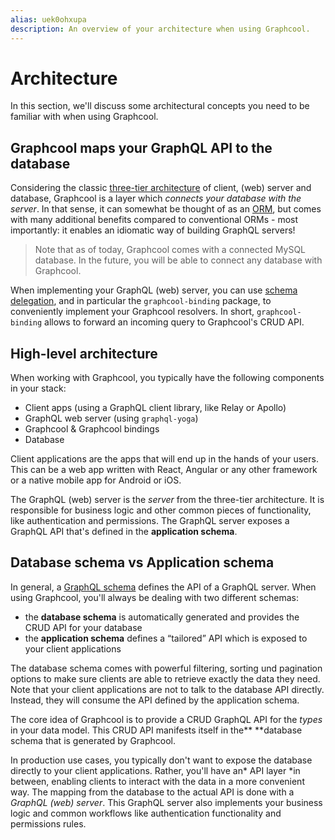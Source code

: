 ```yaml
---
alias: uek0ohxupa 
description: An overview of your architecture when using Graphcool.
---
```


# Architecture

In this section, we'll discuss some architectural concepts you need to be familiar with when using Graphcool.

## Graphcool maps your GraphQL API to the database

Considering the classic [three-tier architecture](https://en.wikipedia.org/wiki/Multitier_architecture#Three-tier_architecture) of client, (web) server and database, Graphcool is a layer which *connects your database with the server*. In that sense, it can somewhat be thought of as an [ORM](https://en.wikipedia.org/wiki/Object-relational_mapping), but comes with many additional benefits compared to conventional ORMs - most importantly: it enables an idiomatic way of building GraphQL servers!

> Note that as of today, Graphcool comes with a connected MySQL database. In the future, you will be able to connect any database with Graphcool.

When implementing your GraphQL (web) server, you can use [schema delegation](https://blog.graph.cool/graphql-schema-stitching-explained-schema-delegation-4c6caf468405), and in particular the `graphcool-binding` package, to conveniently implement your Graphcool resolvers. In short, `graphcool-binding` allows to forward an incoming query to Graphcool's CRUD API.

## High-level architecture

When working with Graphcool, you typically have the following components in your stack:

* Client apps (using a GraphQL client library, like Relay or Apollo)
* GraphQL web server (using `graphql-yoga`)
* Graphcool & Graphcool bindings
* Database

Client applications are the apps that will end up in the hands of your users. This can be a web app written with React, Angular or any other framework or a native mobile app for Android or iOS.

The GraphQL (web) server is the *server* from the three-tier architecture. It is responsible for business logic and other common pieces of functionality, like authentication and permissions. The GraphQL server exposes a GraphQL API that's defined in the **application schema**.

## Database schema vs Application schema

In general, a [GraphQL schema](https://blog.graph.cool/graphql-server-basics-the-schema-ac5e2950214e) defines the API of a GraphQL server. When using Graphcool, you'll always be dealing with two different schemas:

* the **database schema** is automatically generated and provides the CRUD API for your database
* the **application schema** defines a “tailored” API which is exposed to your client applications

The database schema comes with powerful filtering, sorting und pagination options to make sure clients are able to retrieve exactly the data they need. Note that your client applications are not to talk to the database API directly. Instead, they will consume the API defined by the application schema.

The core idea of Graphcool is to provide a CRUD GraphQL API for the *types* in your data model. This CRUD API manifests itself in the** **database schema that is generated by Graphcool.

In production use cases, you typically don't want to expose the database directly to your client applications. Rather, you'll have an* API layer *in between, enabling clients to interact with the data in a more convenient way. The mapping from the database to the actual API is done with a *GraphQL (web) server*. This GraphQL server also implements your business logic and common workflows like authentication functionality and permissions rules.